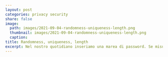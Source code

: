 ```yaml
---
layout: post
categories: privacy security
share: false
image:
  path: images/2021-09-04-randomness-uniqueness-length.png
  thumbnail: images/2021-09-04-randomness-uniqueness-length.png
  caption:
title: Randomness, uniqueness, length
excerpt: Nel nostro quotidiano inseriamo una marea di password. Se misurassimo il tempo che in una vita passiamo a pensare alla giusta password che dobbiamo inserire o a provare la seconda, terza, quarta parola chiave potrebbe tranquillamente risultare che abbiamo passato ore se non giorni della nostra vita a gestire il problema delle password. Oggi provo […]
---
```

